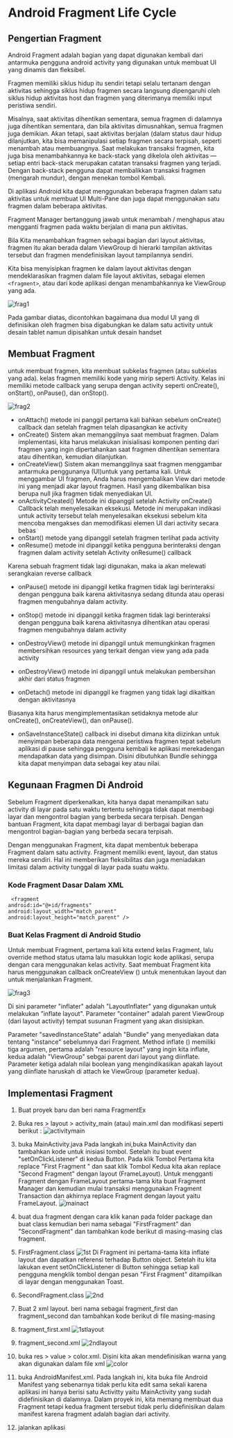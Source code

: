 # Android Fragment Life Cycle
## Pengertian Fragment

Android Fragment adalah bagian yang dapat digunakan kembali dari antarmuka pengguna android activity yang digunakan untuk membuat UI yang dinamis dan fleksibel.

Fragmen memiliki siklus hidup itu sendiri tetapi selalu tertanam dengan aktivitas sehingga siklus hidup fragmen secara langsung dipengaruhi oleh siklus hidup aktivitas host dan fragmen yang diterimanya memiliki input peristiwa sendiri.

Misalnya, saat aktivitas dihentikan sementara, semua fragmen di dalamnya juga dihentikan sementara, dan bila aktivitas dimusnahkan, semua fragmen juga demikian. Akan tetapi, saat aktivitas berjalan (dalam status daur hidup dilanjutkan, kita bisa memanipulasi setiap fragmen secara terpisah, seperti menambah atau membuangnya. Saat melakukan transaksi fragmen, kita juga bisa menambahkannya ke back-stack yang dikelola oleh aktivitas —setiap entri back-stack merupakan catatan transaksi fragmen yang terjadi. Dengan back-stack pengguna dapat membalikkan transaksi fragmen (mengarah mundur), dengan menekan tombol Kembali.

Di aplikasi Android kita dapat menggunakan beberapa fragmen dalam satu aktivitas untuk membuat UI Multi-Pane dan juga dapat menggunakan satu fragmen dalam beberapa aktivitas.

Fragment Manager bertanggung jawab untuk menambah / menghapus atau mengganti fragmen pada waktu berjalan di mana pun aktivitas.

Bila Kita menambahkan fragmen sebagai bagian dari layout aktivitas, fragmen itu akan berada dalam ViewGroup di hierarki tampilan aktivitas tersebut dan fragmen mendefinisikan layout tampilannya sendiri. 

Kita bisa menyisipkan fragmen ke dalam layout aktivitas dengan mendeklarasikan fragmen dalam file layout aktivitas, sebagai elemen `<fragment>`, atau dari kode aplikasi dengan menambahkannya ke ViewGroup yang ada. 

![frag1](images/Frag1.png)

Pada gambar diatas, dicontohkan bagaimana dua modul UI yang di definisikan oleh fragmen bisa digabungkan ke dalam satu activity untuk desain tablet namun dipisahkan untuk desain handset

## Membuat Fragment

untuk membuat fragmen, kita membuat subkelas fragmen (atau subkelas yang ada). kelas fragmen memiliki kode yang mirip seperti Activity. Kelas ini memiliki metode callback yang serupa dengan activity seperti onCreate(), onStart(), onPause(), dan onStop(). 

![frag2](images/frag2.png) 

- onAttach()
metode ini panggil pertama kali bahkan sebelum onCreate() callback dan setelah fragmen telah dipasangkan ke activity
- onCreate()
Sistem akan memanggilnya saat membuat fragmen. Dalam implementasi, kita harus melakukan inisialisasi komponen penting dari fragmen yang ingin dipertahankan saat fragmen dihentikan sementara atau dihentikan, kemudian dilanjutkan.
- onCreateView()
Sistem akan memanggilnya saat fragmen menggambar antarmuka penggunanya (UI)untuk yang pertama kali. Untuk menggambar UI fragmen, Anda harus mengembalikan View dari metode ini yang menjadi akar layout fragmen. Hasil yang dikembalikan bisa berupa null jika fragmen tidak menyediakan UI.
- onActivityCreated()
Metode ini dipanggil setelah Activity onCreate() Callback telah menyelesaikan eksekusi. Metode ini merupakan indikasi untuk activity tersebut telah menyelesaikan eksekusi sebelum kita mencoba mengakses dan memodifikasi elemen UI dari activity secara bebas
- onStart()
metode yang dipanggil setelah fragmen terlihat pada activity
- onResume()
metode ini dipanggil ketika pengguna berinteraksi dengan fragmen dalam activity setelah Activity onResume() callback

Karena sebuah fragment tidak lagi digunakan, maka ia akan melewati serangkaian reverse callback

- onPause()
metode ini dipanggil ketika fragmen tidak lagi berinteraksi dengan pengguna baik karena aktivitasnya sedang ditunda atau operasi fragmen mengubahnya dalam activity.

- onStop()
metode ini dipanggil ketika fragmen tidak lagi berinteraksi dengan pengguna baik karena aktivitasnya dihentikan atau operasi fragmen mengubahnya dalam activity

- onDestroyView()
metode ini dipanggil untuk memungkinkan fragmen membersihkan resources yang terkait dengan view yang ada pada activity

- onDestroyView()
metode ini dipanggil untuk melakukan pembersihan akhir dari status fragmen

- onDetach()
metode ini dipanggil ke fragmen yang tidak lagi dikaitkan dengan aktivitasnya

Biasanya kita harus mengimplementasikan setidaknya metode alur onCreate(), onCreateView(), dan onPause().

- onSaveInstanceState()
callback ini disebut dimana kita diizinkan untuk menyimpan beberapa data mengenai peristiwa fragmen tepat sebelum aplikasi di pause sehingga pengguna kembali ke aplikasi merekadengan mendapatkan data yang disimpan. Disini dibutuhkan Bundle sehingga kita dapat menyimpan data sebagai key atau nilai.

## Kegunaan Fragmen Di Android

Sebelum Fragment diperkenalkan, kita hanya dapat menampilkan satu activity di layar pada satu waktu tertentu sehingga tidak dapat membagi layar dan mengontrol bagian yang berbeda secara terpisah. Dengan bantuan Fragment, kita dapat membagi layar di berbagai bagian dan mengontrol bagian-bagian yang berbeda secara terpisah.

Dengan menggunakan Fragment, kita dapat membentuk beberapa Fragment dalam satu activity. Fragment memiliki event, layout, dan status mereka sendiri. Hal ini memberikan fleksibilitas dan juga meniadakan limitasi dalam activity tunggal di layar pada suatu waktu.

### Kode Fragment Dasar Dalam XML
```
 <fragment
android:id="@+id/fragments"
android:layout_width="match_parent"
android:layout_height="match_parent" />
```

### Buat Kelas Fragment di Android Studio

Untuk membuat Fragment, pertama kali kita extend kelas Fragment, lalu override method status utama lalu masukkan logic kode aplikasi, serupa dengan cara menggunakan kelas activity. Saat membuat Fragment kita harus menggunakan callback onCreateView () untuk menentukan layout dan untuk menjalankan Fragment.

![frag3](images/frag3.png)

Di sini parameter "inflater" adalah "LayoutInflater" yang digunakan untuk melakukan "inflate layout". Parameter "container" adalah parent ViewGroup (dari layout activity) tempat susunan Fragment yang akan disisipkan.

Parameter "savedInstanceState" adalah "Bundle" yang menyediakan data tentang "instance" sebelumnya dari Fragment. Method inflate () memiliki tiga argumen, pertama adalah "resource layout" yang ingin kita inflate, kedua adalah "ViewGroup" sebgai parent dari layout yang diinflate. Parameter ketiga adalah nilai boolean yang mengindikasikan apakah layout yang diinflate haruskah di attach ke ViewGroup (parameter kedua).

## Implementasi Fragment

1. Buat proyek baru dan beri nama FragmentEx
2. Buka res > layout > activity_main (atau) main.xml dan modifikasi seperti berikut :
![activitymain](images/actv.png)
3. buka MainActivity.java
Pada langkah ini,buka MainActivity dan tambahkan kode untuk inisiasi tombol. Setelah itu buat event "setOnClickListener" di kedua Button. Pada klik Tombol Pertama kita replace "First Fragment " dan saat klik Tombol Kedua kita akan replace "Second Fragment" dengan layout (FrameLayout). Untuk mengganti Fragment dengan FrameLayout pertama-tama kita buat Fragment Manager dan kemudian mulai transaksi menggunakan Fragment Transaction dan akhirnya replace Fragment dengan layout yaitu FrameLayout.
![mainact](images/main.png)

4. buat dua fragment dengan cara klik kanan pada folder package dan buat class kemudian beri nama sebagai "FirstFragment" dan "SecondFragment" dan tambahkan kode berikut di masing-masing clas fragment.
5. FirstFragment.class
![1st](images/1stfrag.png)
Di Fragment ini pertama-tama kita inflate layout dan dapatkan referensi terhadap Button object. Setelah itu kita lakukan event setOnClickListener di Button sehingga setiap kali pengguna mengklik tombol dengan pesan "First Fragment" ditampilkan di layar dengan menggunakan Toast.

6. SecondFragment.class
![2nd](images/2nd.png)

7. Buat 2 xml layout. beri nama sebagai fragment_first dan fragment_second dan tambahkan kode berikut di file masing-masing
8. fragment_first.xml
![1stlayout](images/1st.png)

9. fragment_second.xml
![2ndlayout](images/2ndlay.png)

10. buka res > value > color.xml. 
Disini kita akan mendefinisikan warna yang akan digunakan dalam file xml
![color](images/color.png)

11. buka AndroidManifest.xml.  Pada langkah ini, kita buka file Android Manifest yang sebenarnya tidak perlu kita edit sama sekali karena aplikasi ini hanya berisi satu Activitty yaitu MainActivity yang sudah didefinisikan di dalamnya. Dalam proyek ini, kita memang membuat dua Fragment tetapi kedua fragment tersebut tidak perlu didefinisikan dalam manifest karena fragment adalah bagian dari activity.

12. jalankan aplikasi
